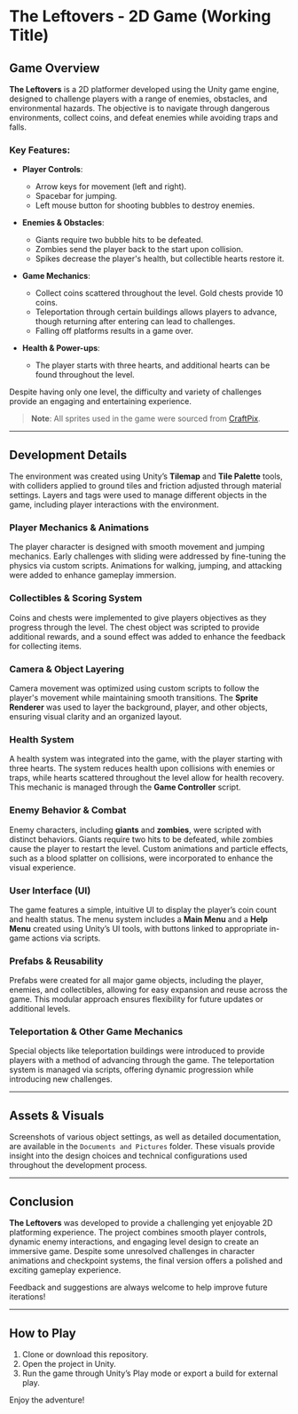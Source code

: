 # The Leftovers - 2D Game (Working Title)

## Game Overview

**The Leftovers** is a 2D platformer developed using the Unity game engine, designed to challenge players with a range of enemies, obstacles, and environmental hazards. The objective is to navigate through dangerous environments, collect coins, and defeat enemies while avoiding traps and falls.

### Key Features:
- **Player Controls**:
  - Arrow keys for movement (left and right).
  - Spacebar for jumping.
  - Left mouse button for shooting bubbles to destroy enemies.

- **Enemies & Obstacles**:
  - Giants require two bubble hits to be defeated.
  - Zombies send the player back to the start upon collision.
  - Spikes decrease the player's health, but collectible hearts restore it.

- **Game Mechanics**:
  - Collect coins scattered throughout the level. Gold chests provide 10 coins.
  - Teleportation through certain buildings allows players to advance, though returning after entering can lead to challenges.
  - Falling off platforms results in a game over.

- **Health & Power-ups**:
  - The player starts with three hearts, and additional hearts can be found throughout the level.

Despite having only one level, the difficulty and variety of challenges provide an engaging and entertaining experience.

> **Note**: All sprites used in the game were sourced from [CraftPix](https://craftpix.net/).

---

## Development Details

The environment was created using Unity’s **Tilemap** and **Tile Palette** tools, with colliders applied to ground tiles and friction adjusted through material settings. Layers and tags were used to manage different objects in the game, including player interactions with the environment.

### Player Mechanics & Animations
The player character is designed with smooth movement and jumping mechanics. Early challenges with sliding were addressed by fine-tuning the physics via custom scripts. Animations for walking, jumping, and attacking were added to enhance gameplay immersion.

### Collectibles & Scoring System
Coins and chests were implemented to give players objectives as they progress through the level. The chest object was scripted to provide additional rewards, and a sound effect was added to enhance the feedback for collecting items.

### Camera & Object Layering
Camera movement was optimized using custom scripts to follow the player's movement while maintaining smooth transitions. The **Sprite Renderer** was used to layer the background, player, and other objects, ensuring visual clarity and an organized layout.

### Health System
A health system was integrated into the game, with the player starting with three hearts. The system reduces health upon collisions with enemies or traps, while hearts scattered throughout the level allow for health recovery. This mechanic is managed through the **Game Controller** script.

### Enemy Behavior & Combat
Enemy characters, including **giants** and **zombies**, were scripted with distinct behaviors. Giants require two hits to be defeated, while zombies cause the player to restart the level. Custom animations and particle effects, such as a blood splatter on collisions, were incorporated to enhance the visual experience.

### User Interface (UI)
The game features a simple, intuitive UI to display the player’s coin count and health status. The menu system includes a **Main Menu** and a **Help Menu** created using Unity’s UI tools, with buttons linked to appropriate in-game actions via scripts.

### Prefabs & Reusability
Prefabs were created for all major game objects, including the player, enemies, and collectibles, allowing for easy expansion and reuse across the game. This modular approach ensures flexibility for future updates or additional levels.

### Teleportation & Other Game Mechanics
Special objects like teleportation buildings were introduced to provide players with a method of advancing through the game. The teleportation system is managed via scripts, offering dynamic progression while introducing new challenges.

---

## Assets & Visuals

Screenshots of various object settings, as well as detailed documentation, are available in the `Documents and Pictures` folder. These visuals provide insight into the design choices and technical configurations used throughout the development process.

---

## Conclusion

**The Leftovers** was developed to provide a challenging yet enjoyable 2D platforming experience. The project combines smooth player controls, dynamic enemy interactions, and engaging level design to create an immersive game. Despite some unresolved challenges in character animations and checkpoint systems, the final version offers a polished and exciting gameplay experience.

Feedback and suggestions are always welcome to help improve future iterations!

---

## How to Play
1. Clone or download this repository.
2. Open the project in Unity.
3. Run the game through Unity’s Play mode or export a build for external play.

Enjoy the adventure!
